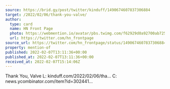 ```yaml
---
source: https://brid.gy/post/twitter/kinduff/1490674607837306884
target: /2022/02/06/thank-you-valve/
author:
  type: card
  name: HN Front Page
  photo: https://webmention.io/avatar/pbs.twimg.com/f62929d0a92700ab725c84e5ab3bef64ae5cfc1d462934d3eb81ae6559c63412.png
  url: https://twitter.com/hn_frontpage
source_url: https://twitter.com/hn_frontpage/status/1490674607837306884
property: mention-of
published: 2022-02-07T13:11:36+00:00
published_at: 2022-02-07T13:11:36+00:00
received_at: 2022-02-07T15:14:06Z
---
```


Thank You, Valve
L: kinduff.com/2022/02/06/tha…
C: news.ycombinator.com/item?id=302441…